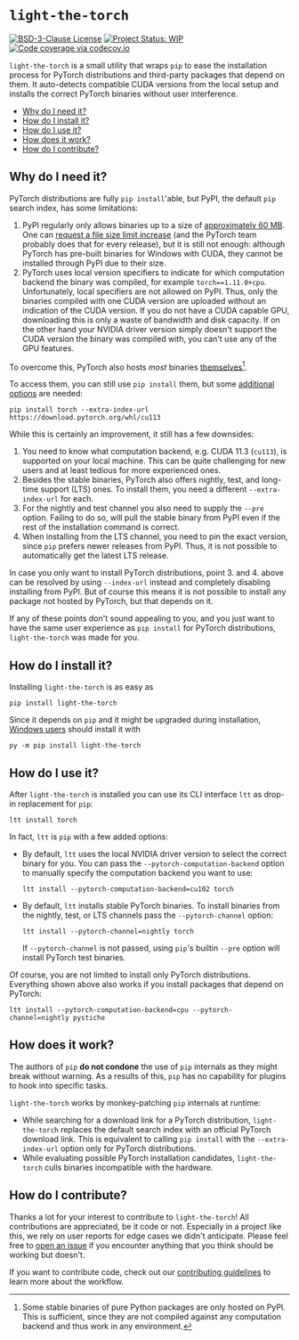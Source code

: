 # `light-the-torch`

[![BSD-3-Clause License](https://img.shields.io/github/license/pmeier/light-the-torch)](https://opensource.org/licenses/BSD-3-Clause)
[![Project Status: WIP](https://www.repostatus.org/badges/latest/wip.svg)](https://www.repostatus.org/#wip)
[![Code coverage via codecov.io](https://codecov.io/gh/pmeier/light-the-torch/branch/main/graph/badge.svg)](https://codecov.io/gh/pmeier/light-the-torch)

`light-the-torch` is a small utility that wraps `pip` to ease the installation process
for PyTorch distributions and third-party packages that depend on them. It auto-detects
compatible CUDA versions from the local setup and installs the correct PyTorch binaries
without user interference.

- [Why do I need it?](#why-do-i-need-it)
- [How do I install it?](#how-do-i-install-it)
- [How do I use it?](#how-do-i-use-it)
- [How does it work?](#how-does-it-work)
- [How do I contribute?](#how-do-i-contribute)

## Why do I need it?

PyTorch distributions are fully `pip install`'able, but PyPI, the default `pip` search
index, has some limitations:

1. PyPI regularly only allows binaries up to a size of
   [approximately 60 MB](https://github.com/pypa/packaging-problems/issues/86). One can
   [request a file size limit increase](https://pypi.org/help/#file-size-limit) (and the
   PyTorch team probably does that for every release), but it is still not enough:
   although PyTorch has pre-built binaries for Windows with CUDA, they cannot be
   installed through PyPI due to their size.
2. PyTorch uses local version specifiers to indicate for which computation backend the
   binary was compiled, for example `torch==1.11.0+cpu`. Unfortunately, local specifiers
   are not allowed on PyPI. Thus, only the binaries compiled with one CUDA version are
   uploaded without an indication of the CUDA version. If you do not have a CUDA capable
   GPU, downloading this is only a waste of bandwidth and disk capacity. If on the other
   hand your NVIDIA driver version simply doesn't support the CUDA version the binary
   was compiled with, you can't use any of the GPU features.

To overcome this, PyTorch also hosts _most_ binaries
[themselves](https://download.pytorch.org/whl)[^1].

[^1]:
    Some stable binaries of pure Python packages are only hosted on PyPI. This is
    sufficient, since they are not compiled against any computation backend and thus
    work in any environment.

To access them, you can still use `pip install` them, but some
[additional options](https://pytorch.org/get-started/locally/) are needed:

```shell
pip install torch --extra-index-url https://download.pytorch.org/whl/cu113
```

While this is certainly an improvement, it still has a few downsides:

1. You need to know what computation backend, e.g. CUDA 11.3 (`cu113`), is supported on
   your local machine. This can be quite challenging for new users and at least tedious
   for more experienced ones.
2. Besides the stable binaries, PyTorch also offers nightly, test, and long-time support
   (LTS) ones. To install them, you need a different `--extra-index-url` for each.
3. For the nightly and test channel you also need to supply the `--pre` option. Failing
   to do so, will pull the stable binary from PyPI even if the rest of the installation
   command is correct.
4. When installing from the LTS channel, you need to pin the exact version, since `pip`
   prefers newer releases from PyPI. Thus, it is not possible to automatically get the
   latest LTS release.

In case you only want to install PyTorch distributions, point 3. and 4. above can be
resolved by using `--index-url` instead and completely disabling installing from PyPI.
But of course this means it is not possible to install any package not hosted by
PyTorch, but that depends on it.

If any of these points don't sound appealing to you, and you just want to have the same
user experience as `pip install` for PyTorch distributions, `light-the-torch` was made
for you.

## How do I install it?

Installing `light-the-torch` is as easy as

```shell
pip install light-the-torch
```

Since it depends on `pip` and it might be upgraded during installation,
[Windows users](https://pip.pypa.io/en/stable/installation/#upgrading-pip) should
install it with

```shell
py -m pip install light-the-torch
```

## How do I use it?

After `light-the-torch` is installed you can use its CLI interface `ltt` as drop-in
replacement for `pip`:

```shell
ltt install torch
```

In fact, `ltt` is `pip` with a few added options:

- By default, `ltt` uses the local NVIDIA driver version to select the correct binary
  for you. You can pass the `--pytorch-computation-backend` option to manually specify
  the computation backend you want to use:

  ```shell
  ltt install --pytorch-computation-backend=cu102 torch
  ```

- By default, `ltt` installs stable PyTorch binaries. To install binaries from the
  nightly, test, or LTS channels pass the `--pytorch-channel` option:

  ```shell
  ltt install --pytorch-channel=nightly torch
  ```

  If `--pytorch-channel` is not passed, using `pip`'s builtin `--pre` option will
  install PyTorch test binaries.

Of course, you are not limited to install only PyTorch distributions. Everything shown
above also works if you install packages that depend on PyTorch:

```shell
ltt install --pytorch-computation-backend=cpu --pytorch-channel=nightly pystiche
```

## How does it work?

The authors of `pip` **do not condone** the use of `pip` internals as they might break
without warning. As a results of this, `pip` has no capability for plugins to hook into
specific tasks.

`light-the-torch` works by monkey-patching `pip` internals at runtime:

- While searching for a download link for a PyTorch distribution, `light-the-torch`
  replaces the default search index with an official PyTorch download link. This is
  equivalent to calling `pip install` with the `--extra-index-url` option only for
  PyTorch distributions.
- While evaluating possible PyTorch installation candidates, `light-the-torch` culls
  binaries incompatible with the hardware.

## How do I contribute?

Thanks a lot for your interest to contribute to `light-the-torch`! All contributions are
appreciated, be it code or not. Especially in a project like this, we rely on user
reports for edge cases we didn't anticipate. Please feel free to
[open an issue](https://github.com/pmeier/light-the-torch/issues) if you encounter
anything that you think should be working but doesn't.

If you want to contribute code, check out our [contributing guidelines](CONTRIBUTING.md)
to learn more about the workflow.
